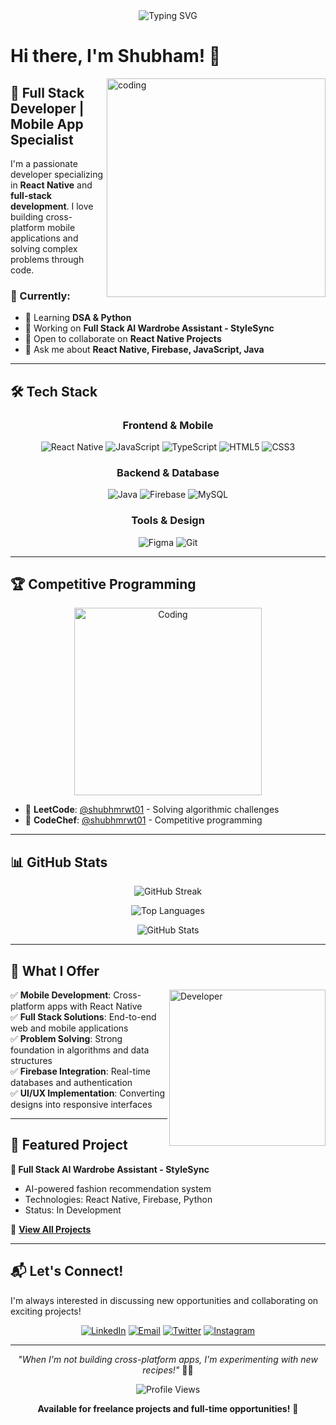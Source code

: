 <div align="center">
  <img src="https://readme-typing-svg.herokuapp.com?font=Fira+Code&size=28&duration=3000&pause=1000&color=58A6FF&center=true&vCenter=true&width=500&lines=React+Native+Developer;Full+Stack+Developer;Always+Learning" alt="Typing SVG" />
</div>

# Hi there, I'm Shubham! 👋

<img align="right" alt="coding" width="350" src="https://user-images.githubusercontent.com/55389276/140866485-8fb1c876-9a8f-4d6a-98dc-08c4981eaf70.gif">

## 🚀 Full Stack Developer | Mobile App Specialist

I'm a passionate developer specializing in **React Native** and **full-stack development**. I love building cross-platform mobile applications and solving complex problems through code.

### 🎯 Currently:
- 🌱 Learning **DSA & Python**
- 🔭 Working on **Full Stack AI Wardrobe Assistant - StyleSync**
- 👯 Open to collaborate on **React Native Projects**
- 💬 Ask me about **React Native, Firebase, JavaScript, Java**

---

## 🛠️ Tech Stack

<div align="center">

### Frontend & Mobile
![React Native](https://img.shields.io/badge/React_Native-20232A?style=for-the-badge&logo=react&logoColor=61DAFB)
![JavaScript](https://img.shields.io/badge/JavaScript-F7DF1E?style=for-the-badge&logo=javascript&logoColor=black)
![TypeScript](https://img.shields.io/badge/TypeScript-007ACC?style=for-the-badge&logo=typescript&logoColor=white)
![HTML5](https://img.shields.io/badge/HTML5-E34F26?style=for-the-badge&logo=html5&logoColor=white)
![CSS3](https://img.shields.io/badge/CSS3-1572B6?style=for-the-badge&logo=css3&logoColor=white)

### Backend & Database
![Java](https://img.shields.io/badge/Java-ED8B00?style=for-the-badge&logo=openjdk&logoColor=white)
![Firebase](https://img.shields.io/badge/Firebase-039BE5?style=for-the-badge&logo=Firebase&logoColor=white)
![MySQL](https://img.shields.io/badge/MySQL-005C84?style=for-the-badge&logo=mysql&logoColor=white)

### Tools & Design
![Figma](https://img.shields.io/badge/Figma-F24E1E?style=for-the-badge&logo=figma&logoColor=white)
![Git](https://img.shields.io/badge/GIT-E44C30?style=for-the-badge&logo=git&logoColor=white)

</div>

---

## 🏆 Competitive Programming

<div align="center">
  <img src="https://media.giphy.com/media/bGgsc5mWoryfgKBx1u/giphy.gif" alt="Coding" width="300"/>
</div>

- 🥇 **LeetCode**: [@shubhmrwt01](https://www.leetcode.com/shubhmrwt01) - Solving algorithmic challenges
- 🥇 **CodeChef**: [@shubhmrwt01](https://www.codechef.com/users/shubhmrwt01) - Competitive programming

---

## 📊 GitHub Stats

<div align="center">
  
![GitHub Streak](https://github-readme-streak-stats.herokuapp.com/?user=shubhmrwt01&theme=tokyonight&hide_border=true)

</div>

<div align="center">
  
![Top Languages](https://github-readme-stats.vercel.app/api/top-langs?username=shubhmrwt01&show_icons=true&locale=en&layout=compact&theme=tokyonight&hide_border=true)

![GitHub Stats](https://github-readme-stats.vercel.app/api?username=shubhmrwt01&show_icons=true&locale=en&theme=tokyonight&hide_border=true)

</div>

---

## 💼 What I Offer

<img align="right" alt="Developer" width="250" src="https://media.giphy.com/media/L1R1tvI9svkIWwpVYr/giphy.gif">

✅ **Mobile Development**: Cross-platform apps with React Native  
✅ **Full Stack Solutions**: End-to-end web and mobile applications  
✅ **Problem Solving**: Strong foundation in algorithms and data structures  
✅ **Firebase Integration**: Real-time databases and authentication  
✅ **UI/UX Implementation**: Converting designs into responsive interfaces  

---

## 🌟 Featured Project

**🎯 Full Stack AI Wardrobe Assistant - StyleSync**
- AI-powered fashion recommendation system
- Technologies: React Native, Firebase, Python
- Status: In Development

📱 **[View All Projects](https://github.com/shubhmrwt01)**

---

## 📬 Let's Connect!

I'm always interested in discussing new opportunities and collaborating on exciting projects!

<div align="center">

[![LinkedIn](https://img.shields.io/badge/LinkedIn-0077B5?style=for-the-badge&logo=linkedin&logoColor=white)](https://linkedin.com/in/shubhmrwt01)
[![Email](https://img.shields.io/badge/Email-D14836?style=for-the-badge&logo=gmail&logoColor=white)](mailto:mail.shubhmrwt01@gmail.com)
[![Twitter](https://img.shields.io/badge/Twitter-1DA1F2?style=for-the-badge&logo=twitter&logoColor=white)](https://twitter.com/shubhmrwt01)
[![Instagram](https://img.shields.io/badge/Instagram-E4405F?style=for-the-badge&logo=instagram&logoColor=white)](https://instagram.com/shubhmrwt01)

</div>

---

<div align="center">

*"When I'm not building cross-platform apps, I'm experimenting with new recipes!"* 👨‍🍳

![Profile Views](https://komarev.com/ghpvc/?username=shubhmrwt01&color=brightgreen&style=flat-square)

**Available for freelance projects and full-time opportunities!** 🚀

</div>
